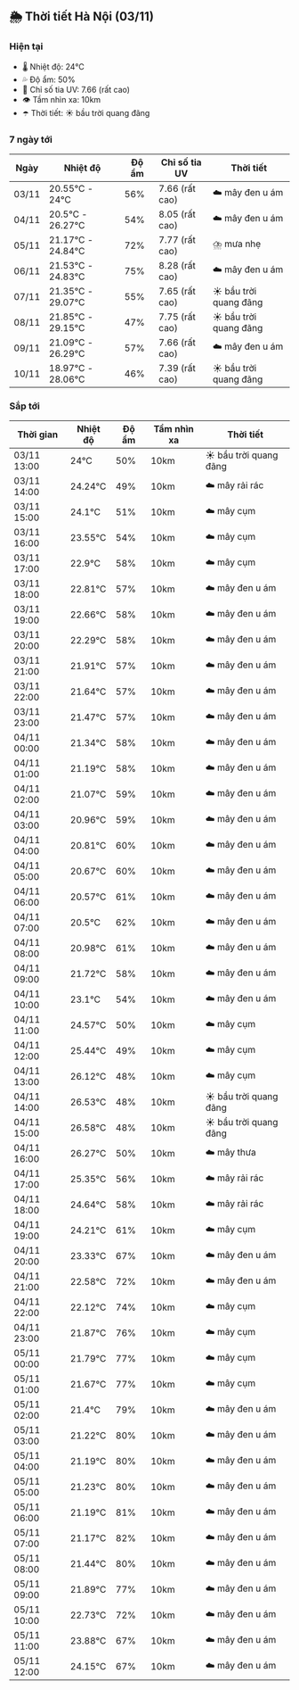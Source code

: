 ## 🌦️ Thời tiết Hà Nội (03/11)

### Hiện tại

- 🌡️ Nhiệt độ: 24℃
- 💦 Độ ẩm: 50%
- 🌟 Chỉ số tia UV: 7.66 (rất cao)
- 👁️ Tầm nhìn xa: 10km
- ☂️ Thời tiết: ☀️ bầu trời quang đãng

### 7 ngày tới

| Ngày | Nhiệt độ | Độ ẩm | Chỉ số tia UV | Thời tiết |
| --- | --- | --- | --- | --- |
| 03/11 | 20.55℃ - 24℃ | 56% | 7.66 (rất cao) | ☁️ mây đen u ám |
| 04/11 | 20.5℃ - 26.27℃ | 54% | 8.05 (rất cao) | ☁️ mây đen u ám |
| 05/11 | 21.17℃ - 24.84℃ | 72% | 7.77 (rất cao) | ⛈️ mưa nhẹ |
| 06/11 | 21.53℃ - 24.83℃ | 75% | 8.28 (rất cao) | ☁️ mây đen u ám |
| 07/11 | 21.35℃ - 29.07℃ | 55% | 7.65 (rất cao) | ☀️ bầu trời quang đãng |
| 08/11 | 21.85℃ - 29.15℃ | 47% | 7.75 (rất cao) | ☀️ bầu trời quang đãng |
| 09/11 | 21.09℃ - 26.29℃ | 57% | 7.66 (rất cao) | ☁️ mây đen u ám |
| 10/11 | 18.97℃ - 28.06℃ | 46% | 7.39 (rất cao) | ☀️ bầu trời quang đãng |

### Sắp tới

| Thời gian | Nhiệt độ | Độ ẩm | Tầm nhìn xa | Thời tiết |
| --- | --- | --- | --- | --- |
| 03/11 13:00 | 24℃ | 50% | 10km | ☀️ bầu trời quang đãng |
| 03/11 14:00 | 24.24℃ | 49% | 10km | ☁️ mây rải rác |
| 03/11 15:00 | 24.1℃ | 51% | 10km | ☁️ mây cụm |
| 03/11 16:00 | 23.55℃ | 54% | 10km | ☁️ mây cụm |
| 03/11 17:00 | 22.9℃ | 58% | 10km | ☁️ mây cụm |
| 03/11 18:00 | 22.81℃ | 57% | 10km | ☁️ mây đen u ám |
| 03/11 19:00 | 22.66℃ | 58% | 10km | ☁️ mây đen u ám |
| 03/11 20:00 | 22.29℃ | 58% | 10km | ☁️ mây đen u ám |
| 03/11 21:00 | 21.91℃ | 57% | 10km | ☁️ mây đen u ám |
| 03/11 22:00 | 21.64℃ | 57% | 10km | ☁️ mây đen u ám |
| 03/11 23:00 | 21.47℃ | 57% | 10km | ☁️ mây đen u ám |
| 04/11 00:00 | 21.34℃ | 58% | 10km | ☁️ mây đen u ám |
| 04/11 01:00 | 21.19℃ | 58% | 10km | ☁️ mây đen u ám |
| 04/11 02:00 | 21.07℃ | 59% | 10km | ☁️ mây đen u ám |
| 04/11 03:00 | 20.96℃ | 59% | 10km | ☁️ mây đen u ám |
| 04/11 04:00 | 20.81℃ | 60% | 10km | ☁️ mây đen u ám |
| 04/11 05:00 | 20.67℃ | 60% | 10km | ☁️ mây đen u ám |
| 04/11 06:00 | 20.57℃ | 61% | 10km | ☁️ mây đen u ám |
| 04/11 07:00 | 20.5℃ | 62% | 10km | ☁️ mây đen u ám |
| 04/11 08:00 | 20.98℃ | 61% | 10km | ☁️ mây đen u ám |
| 04/11 09:00 | 21.72℃ | 58% | 10km | ☁️ mây đen u ám |
| 04/11 10:00 | 23.1℃ | 54% | 10km | ☁️ mây đen u ám |
| 04/11 11:00 | 24.57℃ | 50% | 10km | ☁️ mây cụm |
| 04/11 12:00 | 25.44℃ | 49% | 10km | ☁️ mây cụm |
| 04/11 13:00 | 26.12℃ | 48% | 10km | ☁️ mây cụm |
| 04/11 14:00 | 26.53℃ | 48% | 10km | ☀️ bầu trời quang đãng |
| 04/11 15:00 | 26.58℃ | 48% | 10km | ☀️ bầu trời quang đãng |
| 04/11 16:00 | 26.27℃ | 50% | 10km | ☁️ mây thưa |
| 04/11 17:00 | 25.35℃ | 56% | 10km | ☁️ mây rải rác |
| 04/11 18:00 | 24.64℃ | 58% | 10km | ☁️ mây rải rác |
| 04/11 19:00 | 24.21℃ | 61% | 10km | ☁️ mây cụm |
| 04/11 20:00 | 23.33℃ | 67% | 10km | ☁️ mây đen u ám |
| 04/11 21:00 | 22.58℃ | 72% | 10km | ☁️ mây đen u ám |
| 04/11 22:00 | 22.12℃ | 74% | 10km | ☁️ mây cụm |
| 04/11 23:00 | 21.87℃ | 76% | 10km | ☁️ mây cụm |
| 05/11 00:00 | 21.79℃ | 77% | 10km | ☁️ mây cụm |
| 05/11 01:00 | 21.67℃ | 77% | 10km | ☁️ mây cụm |
| 05/11 02:00 | 21.4℃ | 79% | 10km | ☁️ mây đen u ám |
| 05/11 03:00 | 21.22℃ | 80% | 10km | ☁️ mây đen u ám |
| 05/11 04:00 | 21.19℃ | 80% | 10km | ☁️ mây đen u ám |
| 05/11 05:00 | 21.23℃ | 80% | 10km | ☁️ mây đen u ám |
| 05/11 06:00 | 21.19℃ | 81% | 10km | ☁️ mây đen u ám |
| 05/11 07:00 | 21.17℃ | 82% | 10km | ☁️ mây đen u ám |
| 05/11 08:00 | 21.44℃ | 80% | 10km | ☁️ mây đen u ám |
| 05/11 09:00 | 21.89℃ | 77% | 10km | ☁️ mây đen u ám |
| 05/11 10:00 | 22.73℃ | 72% | 10km | ☁️ mây đen u ám |
| 05/11 11:00 | 23.88℃ | 67% | 10km | ☁️ mây đen u ám |
| 05/11 12:00 | 24.15℃ | 67% | 10km | ☁️ mây đen u ám |
